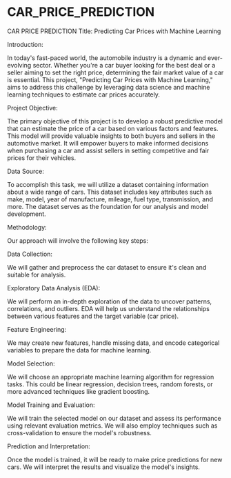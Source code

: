 # CAR_PRICE_PREDICTION
CAR PRICE  PREDICTION 
Title: Predicting Car Prices with Machine Learning

Introduction:


In today's fast-paced world, the automobile industry is a dynamic and ever-evolving sector. Whether you're a car buyer looking for the best deal or a seller aiming to set the right price, determining the fair market value of a car is essential. This project, "Predicting Car Prices with Machine Learning," aims to address this challenge by leveraging data science and machine learning techniques to estimate car prices accurately.


Project Objective:



The primary objective of this project is to develop a robust predictive model that can estimate the price of a car based on various factors and features. This model will provide valuable insights to both buyers and sellers in the automotive market. It will empower buyers to make informed decisions when purchasing a car and assist sellers in setting competitive and fair prices for their vehicles.

Data Source:

To accomplish this task, we will utilize a dataset containing information about a wide range of cars. This dataset includes key attributes such as make, model, year of manufacture, mileage, fuel type, transmission, and more. The dataset serves as the foundation for our analysis and model development.

Methodology:

Our approach will involve the following key steps:

Data Collection:

We will gather and preprocess the car dataset to ensure it's clean and suitable for analysis.

Exploratory Data Analysis (EDA): 

We will perform an in-depth exploration of the data to uncover patterns, correlations, and outliers. EDA will help us understand the relationships between various features and the target variable (car price).

Feature Engineering: 

We may create new features, handle missing data, and encode categorical variables to prepare the data for machine learning.

Model Selection:

We will choose an appropriate machine learning algorithm for regression tasks. This could be linear regression, decision trees, random forests, or more advanced techniques like gradient boosting.

Model Training and Evaluation:

We will train the selected model on our dataset and assess its performance using relevant evaluation metrics. We will also employ techniques such as cross-validation to ensure the model's robustness.


Prediction and Interpretation: 

Once the model is trained, it will be ready to make price predictions for new cars. We will interpret the results and visualize the model's insights.


